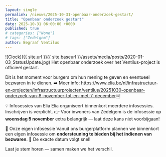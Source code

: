 ```yaml
---
layout: single
permalink: /nieuws/2025-10-31-openbaar-onderzoek-gestart/
title: "Openbaar onderzoek gestart"
date: 2025-10-31 06:00:00 +0000
published: true
# categories: ["None"]
# tags: ["Zedelgem"]
author: Begraaf Ventilus
---
```

![Clock]({{ site.url }}{{ site.baseurl }}/assets/media/posts/2020-01-03_StatusUpdate.jpg)
Het openbaar onderzoek over het Ventilus-project is officieel gestart. 

Dit is het moment voor burgers om hun mening te geven en eventueel bezwaren in te dienen.
➡️ Meer info: https://www.elia.be/nl/infrastructuur-en-projecten/infrastructuurprojecten/ventilus/20251030-openbaar-onderzoek-van-8-november-tot-en-met-7-december￼

💡 Infosessies van Elia
Elia organiseert binnenkort meerdere infosessies. Inschrijven is verplicht.
👉 Voor inwoners van Zedelgem is de infosessie op **woensdag 5 november** extra belangrijk — laat deze kans niet voorbijgaan!

🤝 Onze eigen infosessie
Vanuit ons burgerplatform plannen we binnenkort een eigen infosessie om **ondersteuning te bieden bij het indienen van bezwaren**.
📅 De exacte datum volgt snel!

Laat je stem horen — samen maken we het verschil.


